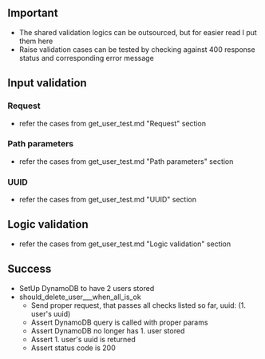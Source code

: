 ## Important
* The shared validation logics can be outsourced, but for easier read I put them here
* Raise validation cases can be tested by checking against 400 response status and corresponding error message

## Input validation

### Request
* refer the cases from get_user_test.md "Request" section

### Path parameters
* refer the cases from get_user_test.md "Path parameters" section

### UUID
* refer the cases from get_user_test.md "UUID" section

## Logic validation
* refer the cases from get_user_test.md "Logic validation" section

## Success
* SetUp DynamoDB to have 2 users stored
* should_delete_user___when_all_is_ok
  * Send proper request, that passes all checks listed so far, uuid: (1. user's uuid)
  * Assert DynamoDB query is called with proper params
  * Assert DynamoDB no longer has 1. user stored
  * Assert 1. user's uuid is returned
  * Assert status code is 200
